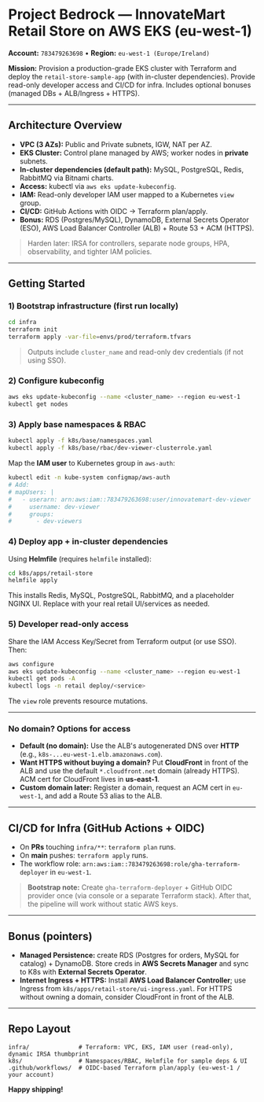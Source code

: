 # Project Bedrock — InnovateMart Retail Store on AWS EKS (eu-west-1)

**Account:** `783479263698` • **Region:** `eu-west-1 (Europe/Ireland)`

**Mission:** Provision a production-grade EKS cluster with Terraform and deploy the `retail-store-sample-app` (with in-cluster dependencies). Provide read-only developer access and CI/CD for infra. Includes optional bonuses (managed DBs + ALB/Ingress + HTTPS).

---

## Architecture Overview

- **VPC (3 AZs):** Public and Private subnets, IGW, NAT per AZ.
- **EKS Cluster:** Control plane managed by AWS; worker nodes in **private** subnets.
- **In-cluster dependencies (default path):** MySQL, PostgreSQL, Redis, RabbitMQ via Bitnami charts.
- **Access:** kubectl via `aws eks update-kubeconfig`.
- **IAM:** Read-only developer IAM user mapped to a Kubernetes `view` group.
- **CI/CD:** GitHub Actions with OIDC → Terraform plan/apply.
- **Bonus:** RDS (Postgres/MySQL), DynamoDB, External Secrets Operator (ESO), AWS Load Balancer Controller (ALB) + Route 53 + ACM (HTTPS).

> Harden later: IRSA for controllers, separate node groups, HPA, observability, and tighter IAM policies.

---

## Getting Started

### 1) Bootstrap infrastructure (first run locally)
```bash
cd infra
terraform init
terraform apply -var-file=envs/prod/terraform.tfvars
```
> Outputs include `cluster_name` and read-only dev credentials (if not using SSO).

### 2) Configure kubeconfig
```bash
aws eks update-kubeconfig --name <cluster_name> --region eu-west-1
kubectl get nodes
```

### 3) Apply base namespaces & RBAC
```bash
kubectl apply -f k8s/base/namespaces.yaml
kubectl apply -f k8s/base/rbac/dev-viewer-clusterrole.yaml
```
Map the **IAM user** to Kubernetes group in `aws-auth`:
```bash
kubectl edit -n kube-system configmap/aws-auth
# Add:
# mapUsers: |
#   - userarn: arn:aws:iam::783479263698:user/innovatemart-dev-viewer
#     username: dev-viewer
#     groups:
#       - dev-viewers
```

### 4) Deploy app + in-cluster dependencies
Using **Helmfile** (requires `helmfile` installed):
```bash
cd k8s/apps/retail-store
helmfile apply
```
This installs Redis, MySQL, PostgreSQL, RabbitMQ, and a placeholder NGINX UI. Replace with your real retail UI/services as needed.

### 5) Developer read-only access
Share the IAM Access Key/Secret from Terraform output (or use SSO). Then:
```bash
aws configure
aws eks update-kubeconfig --name <cluster_name> --region eu-west-1
kubectl get pods -A
kubectl logs -n retail deploy/<service>
```
The `view` role prevents resource mutations.

---

### No domain? Options for access

- **Default (no domain):** Use the ALB's autogenerated DNS over **HTTP** (e.g., `k8s-...eu-west-1.elb.amazonaws.com`).  
- **Want HTTPS without buying a domain?** Put **CloudFront** in front of the ALB and use the default `*.cloudfront.net` domain (already HTTPS). ACM cert for CloudFront lives in **us-east-1**.  
- **Custom domain later:** Register a domain, request an ACM cert in `eu-west-1`, and add a Route 53 alias to the ALB.

---

## CI/CD for Infra (GitHub Actions + OIDC)

- On **PRs** touching `infra/**`: `terraform plan` runs.
- On **main** pushes: `terraform apply` runs.
- The workflow role: `arn:aws:iam::783479263698:role/gha-terraform-deployer` in `eu-west-1`.

> **Bootstrap note:** Create `gha-terraform-deployer` + GitHub OIDC provider once (via console or a separate Terraform stack). After that, the pipeline will work without static AWS keys.

---

## Bonus (pointers)

- **Managed Persistence:** create RDS (Postgres for orders, MySQL for catalog) + DynamoDB. Store creds in **AWS Secrets Manager** and sync to K8s with **External Secrets Operator**.  
- **Internet Ingress + HTTPS:** Install **AWS Load Balancer Controller**; use Ingress from `k8s/apps/retail-store/ui-ingress.yaml`. For HTTPS without owning a domain, consider CloudFront in front of the ALB.

---

## Repo Layout

```
infra/              # Terraform: VPC, EKS, IAM user (read-only), dynamic IRSA thumbprint
k8s/                # Namespaces/RBAC, Helmfile for sample deps & UI
.github/workflows/  # OIDC-based Terraform plan/apply (eu-west-1 / your account)
```

**Happy shipping!**
